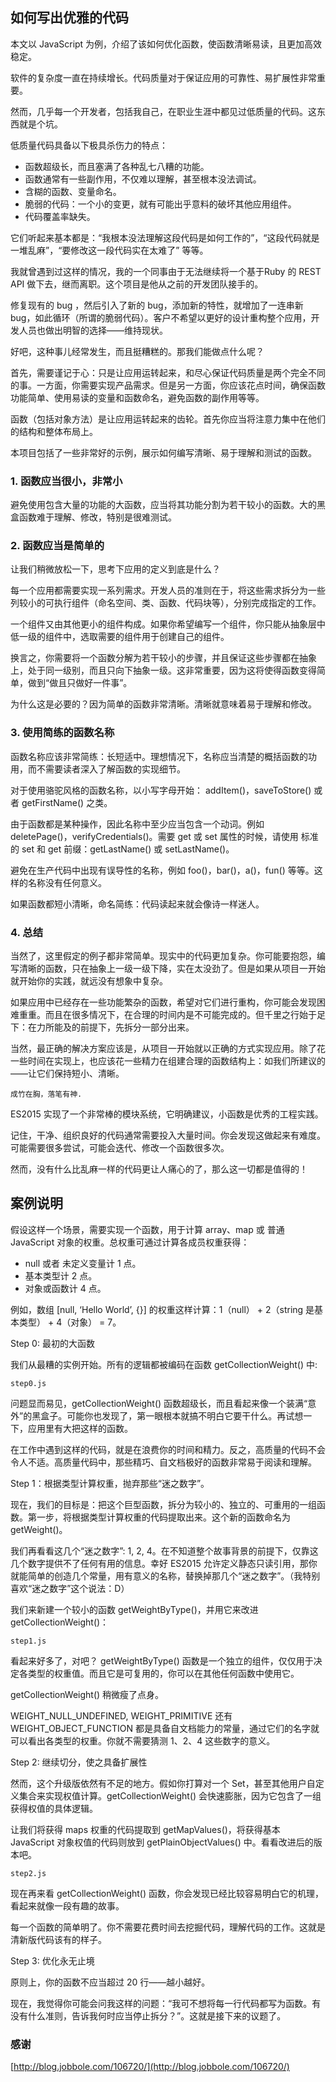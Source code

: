 ## 如何写出优雅的代码

本文以 JavaScript 为例，介绍了该如何优化函数，使函数清晰易读，且更加高效稳定。

软件的复杂度一直在持续增长。代码质量对于保证应用的可靠性、易扩展性非常重要。

然而，几乎每一个开发者，包括我自己，在职业生涯中都见过低质量的代码。这东西就是个坑。

低质量代码具备以下极具杀伤力的特点：
- 函数超级长，而且塞满了各种乱七八糟的功能。
- 函数通常有一些副作用，不仅难以理解，甚至根本没法调试。
- 含糊的函数、变量命名。
- 脆弱的代码：一个小的变更，就有可能出乎意料的破坏其他应用组件。
- 代码覆盖率缺失。

它们听起来基本都是：“我根本没法理解这段代码是如何工作的”，“这段代码就是一堆乱麻”，“要修改这一段代码实在太难了” 等等。

我就曾遇到过这样的情况，我的一个同事由于无法继续将一个基于Ruby 的 REST API 做下去，继而离职。这个项目是他从之前的开发团队接手的。

修复现有的 bug ，然后引入了新的 bug，添加新的特性，就增加了一连串新 bug，如此循环（所谓的脆弱代码）。客户不希望以更好的设计重构整个应用，开发人员也做出明智的选择——维持现状。

好吧，这种事儿经常发生，而且挺糟糕的。那我们能做点什么呢？

首先，需要谨记于心：只是让应用运转起来，和尽心保证代码质量是两个完全不同的事。一方面，你需要实现产品需求。但是另一方面，你应该花点时间，确保函数功能简单、使用易读的变量和函数命名，避免函数的副作用等等。

函数（包括对象方法）是让应用运转起来的齿轮。首先你应当将注意力集中在他们的结构和整体布局上。

本项目包括了一些非常好的示例，展示如何编写清晰、易于理解和测试的函数。

### 1. 函数应当很小，非常小

避免使用包含大量的功能的大函数，应当将其功能分割为若干较小的函数。大的黑盒函数难于理解、修改，特别是很难测试。

### 2. 函数应当是简单的

让我们稍微放松一下，思考下应用的定义到底是什么？

每一个应用都需要实现一系列需求。开发人员的准则在于，将这些需求拆分为一些列较小的可执行组件（命名空间、类、函数、代码块等），分别完成指定的工作。

一个组件又由其他更小的组件构成。如果你希望编写一个组件，你只能从抽象层中低一级的组件中，选取需要的组件用于创建自己的组件。

换言之，你需要将一个函数分解为若干较小的步骤，并且保证这些步骤都在抽象上，处于同一级别，而且只向下抽象一级。这非常重要，因为这将使得函数变得简单，做到“做且只做好一件事”。

为什么这是必要的？因为简单的函数非常清晰。清晰就意味着易于理解和修改。


### 3. 使用简练的函数名称

函数名称应该非常简练：长短适中。理想情况下，名称应当清楚的概括函数的功用，而不需要读者深入了解函数的实现细节。

对于使用骆驼风格的函数名称，以小写字母开始： addItem()，saveToStore() 或者 getFirstName() 之类。

由于函数都是某种操作，因此名称中至少应当包含一个动词。例如 deletePage()，verifyCredentials()。需要 get 或 set 属性的时候，请使用 标准的 set 和 get 前缀：getLastName() 或 setLastName()。

避免在生产代码中出现有误导性的名称，例如 foo()，bar()，a()，fun() 等等。这样的名称没有任何意义。

如果函数都短小清晰，命名简练：代码读起来就会像诗一样迷人。

### 4. 总结

当然了，这里假定的例子都非常简单。现实中的代码更加复杂。你可能要抱怨，编写清晰的函数，只在抽象上一级一级下降，实在太没劲了。但是如果从项目一开始就开始你的实践，就远没有想象中复杂。

如果应用中已经存在一些功能繁杂的函数，希望对它们进行重构，你可能会发现困难重重。而且在很多情况下，在合理的时间内是不可能完成的。但千里之行始于足下：在力所能及的前提下，先拆分一部分出来。

当然，最正确的解决方案应该是，从项目一开始就以正确的方式实现应用。除了花一些时间在实现上，也应该花一些精力在组建合理的函数结构上：如我们所建议的——让它们保持短小、清晰。

    成竹在胸，落笔有神.

ES2015 实现了一个非常棒的模块系统，它明确建议，小函数是优秀的工程实践。

记住，干净、组织良好的代码通常需要投入大量时间。你会发现这做起来有难度。可能需要很多尝试，可能会迭代、修改一个函数很多次。

然而，没有什么比乱麻一样的代码更让人痛心的了，那么这一切都是值得的！


## 案例说明

假设这样一个场景，需要实现一个函数，用于计算 array、map 或 普通 JavaScript 对象的权重。总权重可通过计算各成员权重获得：

- null 或者 未定义变量计 1 点。
- 基本类型计 2 点。
- 对象或函数计 4 点。

例如，数组 [null, ‘Hello World’, {}] 的权重这样计算：1（null） + 2（string 是基本类型） + 4（对象） = 7。

Step 0: 最初的大函数

我们从最糟的实例开始。所有的逻辑都被编码在函数 getCollectionWeight() 中:
```JS
step0.js
```

问题显而易见，getCollectionWeight() 函数超级长，而且看起来像一个装满“意外”的黑盒子。可能你也发现了，第一眼根本就搞不明白它要干什么。再试想一下，应用里有大把这样的函数。

在工作中遇到这样的代码，就是在浪费你的时间和精力。反之，高质量的代码不会令人不适。高质量代码中，那些精巧、自文档极好的函数非常易于阅读和理解。




Step 1：根据类型计算权重，抛弃那些“迷之数字”。

现在，我们的目标是：把这个巨型函数，拆分为较小的、独立的、可重用的一组函数。第一步，将根据类型计算权重的代码提取出来。这个新的函数命名为 getWeight()。

我们再看看这几个“迷之数字”: 1, 2, 4。在不知道整个故事背景的前提下，仅靠这几个数字提供不了任何有用的信息。幸好 ES2015 允许定义静态只读引用，那你就能简单的创造几个常量，用有意义的名称，替换掉那几个“迷之数字”。（我特别喜欢“迷之数字”这个说法：D）

我们来新建一个较小的函数 getWeightByType()，并用它来改进 getCollectionWeight()：

```JS
step1.js
```

看起来好多了，对吧？ getWeightByType() 函数是一个独立的组件，仅仅用于决定各类型的权重值。而且它是可复用的，你可以在其他任何函数中使用它。

getCollectionWeight() 稍微瘦了点身。

WEIGHT_NULL_UNDEFINED, WEIGHT_PRIMITIVE 还有 WEIGHT_OBJECT_FUNCTION 都是具备自文档能力的常量，通过它们的名字就可以看出各类型的权重。你就不需要猜测 1、2、4 这些数字的意义。



Step 2: 继续切分，使之具备扩展性

然而，这个升级版依然有不足的地方。假如你打算对一个 Set，甚至其他用户自定义集合来实现权值计算。getCollectionWeight() 会快速膨胀，因为它包含了一组获得权值的具体逻辑。

让我们将获得 maps 权重的代码提取到 getMapValues()，将获得基本 JavaScript 对象权值的代码则放到 getPlainObjectValues() 中。看看改进后的版本吧。

```JS
step2.js
```

现在再来看 getCollectionWeight() 函数，你会发现已经比较容易明白它的机理，看起来就像一段有趣的故事。

每一个函数的简单明了。你不需要花费时间去挖掘代码，理解代码的工作。这就是清新版代码该有的样子。



Step 3: 优化永无止境

原则上，你的函数不应当超过 20 行——越小越好。

现在，我觉得你可能会问我这样的问题：“我可不想将每一行代码都写为函数。有没有什么准则，告诉我何时应当停止拆分？”。这就是接下来的议题了。




### 感谢

[http://blog.jobbole.com/106720/](http://blog.jobbole.com/106720/)